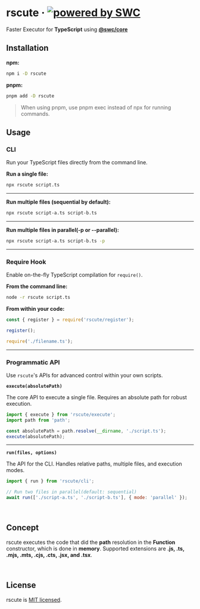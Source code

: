 # rscute &middot; [![powered by SWC](https://img.shields.io/badge/powered%20by-SWC-blue)](https://swc.rs/)

Faster Executor for **TypeScript** using [**@swc/core**](https://swc.rs/docs/usage/core)

## Installation

**npm:**

```sh
npm i -D rscute
```

**pnpm:**

```sh
pnpm add -D rscute
```

> When using pnpm, use pnpm exec instead of npx for running commands.

## Usage

### CLI

Run your TypeScript files directly from the command line.

**Run a single file:**

```sh
npx rscute script.ts
```

---

**Run multiple files (sequential by default):**

```sh
npx rscute script-a.ts script-b.ts
```

---

**Run multiple files in parallel(-p or --parallel):**

```sh
npx rscute script-a.ts script-b.ts -p
```

---

### Require Hook

Enable on-the-fly TypeScript compilation for `require()`.

**From the command line:**

```sh
node -r rscute script.ts
```

**From within your code:**

```js
const { register } = require('rscute/register');

register();

require('./filename.ts');
```

---

### Programmatic API

Use `rscute`'s APIs for advanced control within your own scripts.

**`execute(absolutePath)`**

The core API to execute a single file. Requires an absolute path for robust execution.

```js
import { execute } from 'rscute/execute';
import path from 'path';

const absolutePath = path.resolve(__dirname, './script.ts');
execute(absolutePath);
```

---

**`run(files, options)`**

The API for the CLI. Handles relative paths, multiple files, and execution modes.

```js
import { run } from 'rscute/cli';

// Run two files in parallel(default: sequential)
await run(['./script-a.ts', './script-b.ts'], { mode: 'parallel' });
```

<br>

## Concept

rscute executes the code that did the **path** resolution in the **Function** constructor, which is done in **memory**. Supported extensions are **.js, .ts, .mjs, .mts, .cjs, .cts, .jsx, and .tsx**.

<br>

## License

rscute is [MIT licensed](https://github.com/refirst11/rscute/blob/main/LICENSE).
